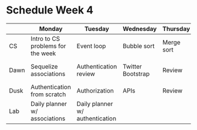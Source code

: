 # Schedule Week 4

|      | Monday | Tuesday | Wednesday | Thursday | Friday |
|------|------|-------|--------|---------|-------|
| CS   | Intro to CS problems for the week | Event loop | Bubble sort | Merge sort | Quick sort  |
| Dawn | Sequelize associations | Authentication review | Twitter Bootstrap | Review | Wireframing & Trello, project intro |
| Dusk | Authentication from scratch | Authorization | APIs | Review | Project start |
| Lab  | Daily planner w/ associations | Daily planner w/ authentication |  |  |  |
